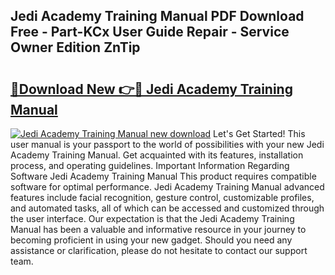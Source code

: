 ## Jedi Academy Training Manual PDF Download Free - Part-KCx User Guide Repair - Service Owner Edition ZnTip

# <h2><a href="http://bc23227.oget.top/?id=Jedi+Academy+Training+Manual">🔗Download New 👉🔴 Jedi Academy Training Manual</a></h2>

[![Jedi Academy Training Manual new download](https://i.imgur.com/5g1atiW.png)](http://bc23227.oget.top/?id=Jedi+Academy+Training+Manual)
Let's Get Started! This user manual is your passport to the world of possibilities with your new Jedi Academy Training Manual. Get acquainted with its features, installation process, and operating guidelines. Important Information Regarding Software Jedi Academy Training Manual This product requires compatible software for optimal performance. Jedi Academy Training Manual advanced features include facial recognition, gesture control, customizable profiles, and automated tasks, all of which can be accessed and customized through the user interface. Our expectation is that the Jedi Academy Training Manual has been a valuable and informative resource in your journey to becoming proficient in using your new gadget. Should you need any assistance or clarification, please do not hesitate to contact our support team.
